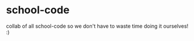 # school-code
<!-- :( I can't think of description rn -->

collab of all school-code so we don't have to waste time doing it ourselves! :) 
